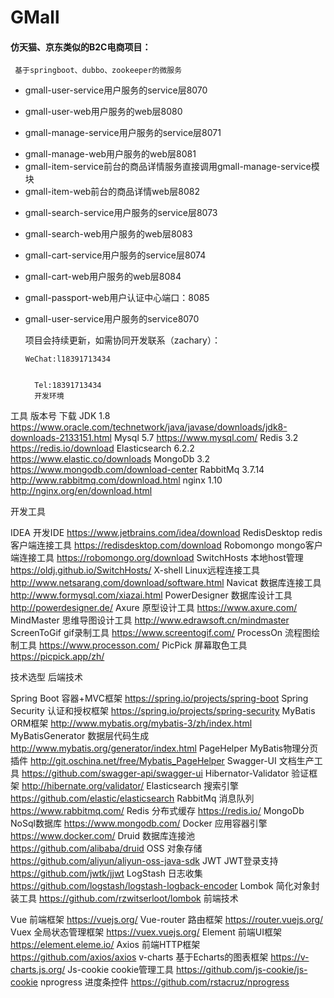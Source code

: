 # GMall

#### 仿天猫、京东类似的B2C电商项目：
     基于springboot、dubbo、zookeeper的微服务

- gmall-user-service用户服务的service层8070
* gmall-user-web用户服务的web层8080
- gmall-manage-service用户服务的service层8071
* gmall-manage-web用户服务的web层8081
* gmall-item-service前台的商品详情服务直接调用gmall-manage-service模块
* gmall-item-web前台的商品详情web层8082
- gmall-search-service用户服务的service层8073
* gmall-search-web用户服务的web层8083
- gmall-cart-service用户服务的service层8074
* gmall-cart-web用户服务的web层8084
* gmall-passport-web用户认证中心端口：8085
* gmall-user-service用户服务的service8070


    项目会持续更新，如需协同开发联系（zachary）：
     
      WeChat:l18391713434
     
     
        Tel:18391713434
        开发环境
工具 	版本号 	下载
JDK 	1.8 	https://www.oracle.com/technetwork/java/javase/downloads/jdk8-downloads-2133151.html
Mysql 	5.7 	https://www.mysql.com/
Redis 	3.2 	https://redis.io/download
Elasticsearch 	6.2.2 	https://www.elastic.co/downloads
MongoDb 	3.2 	https://www.mongodb.com/download-center
RabbitMq 	3.7.14 	http://www.rabbitmq.com/download.html
nginx 	1.10 	http://nginx.org/en/download.html


开发工具


IDEA 	开发IDE 	https://www.jetbrains.com/idea/download
RedisDesktop 	redis客户端连接工具 	https://redisdesktop.com/download
Robomongo 	mongo客户端连接工具 	https://robomongo.org/download
SwitchHosts 	本地host管理 	https://oldj.github.io/SwitchHosts/
X-shell 	Linux远程连接工具 	http://www.netsarang.com/download/software.html
Navicat 	数据库连接工具 	http://www.formysql.com/xiazai.html
PowerDesigner 	数据库设计工具 	http://powerdesigner.de/
Axure 	原型设计工具 	https://www.axure.com/
MindMaster 	思维导图设计工具 	http://www.edrawsoft.cn/mindmaster
ScreenToGif 	gif录制工具 	https://www.screentogif.com/
ProcessOn 	流程图绘制工具 	https://www.processon.com/
PicPick 	屏幕取色工具 	https://picpick.app/zh/


技术选型
后端技术

Spring Boot 	容器+MVC框架 	https://spring.io/projects/spring-boot
Spring Security 	认证和授权框架 	https://spring.io/projects/spring-security
MyBatis 	ORM框架 	http://www.mybatis.org/mybatis-3/zh/index.html
MyBatisGenerator 	数据层代码生成 	http://www.mybatis.org/generator/index.html
PageHelper 	MyBatis物理分页插件 	http://git.oschina.net/free/Mybatis_PageHelper
Swagger-UI 	文档生产工具 	https://github.com/swagger-api/swagger-ui
Hibernator-Validator 	验证框架 	http://hibernate.org/validator/
Elasticsearch 	搜索引擎 	https://github.com/elastic/elasticsearch
RabbitMq 	消息队列 	https://www.rabbitmq.com/
Redis 	分布式缓存 	https://redis.io/
MongoDb 	NoSql数据库 	https://www.mongodb.com/
Docker 	应用容器引擎 	https://www.docker.com/
Druid 	数据库连接池 	https://github.com/alibaba/druid
OSS 	对象存储 	https://github.com/aliyun/aliyun-oss-java-sdk
JWT 	JWT登录支持 	https://github.com/jwtk/jjwt
LogStash 	日志收集 	https://github.com/logstash/logstash-logback-encoder
Lombok 	简化对象封装工具 	https://github.com/rzwitserloot/lombok
前端技术

Vue 	前端框架 	https://vuejs.org/
Vue-router 	路由框架 	https://router.vuejs.org/
Vuex 	全局状态管理框架 	https://vuex.vuejs.org/
Element 	前端UI框架 	https://element.eleme.io/
Axios 	前端HTTP框架 	https://github.com/axios/axios
v-charts 	基于Echarts的图表框架 	https://v-charts.js.org/
Js-cookie 	cookie管理工具 	https://github.com/js-cookie/js-cookie
nprogress 	进度条控件 	https://github.com/rstacruz/nprogress


